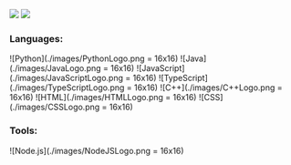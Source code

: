 ![](https://github.com/WiggleGiggle/github-stats/blob/master/generated/overview.svg)
![](https://github.com/WiggleGiggle/github-stats/blob/master/generated/languages.svg)

### Languages:
![Python](./images/PythonLogo.png = 16x16)
![Java](./images/JavaLogo.png = 16x16)
![JavaScript](./images/JavaScriptLogo.png = 16x16)
![TypeScript](./images/TypeScriptLogo.png = 16x16)
![C++](./images/C++Logo.png = 16x16)
![HTML](./images/HTMLLogo.png = 16x16)
![CSS](./images/CSSLogo.png = 16x16)

### Tools:
![Node.js](./images/NodeJSLogo.png = 16x16)
